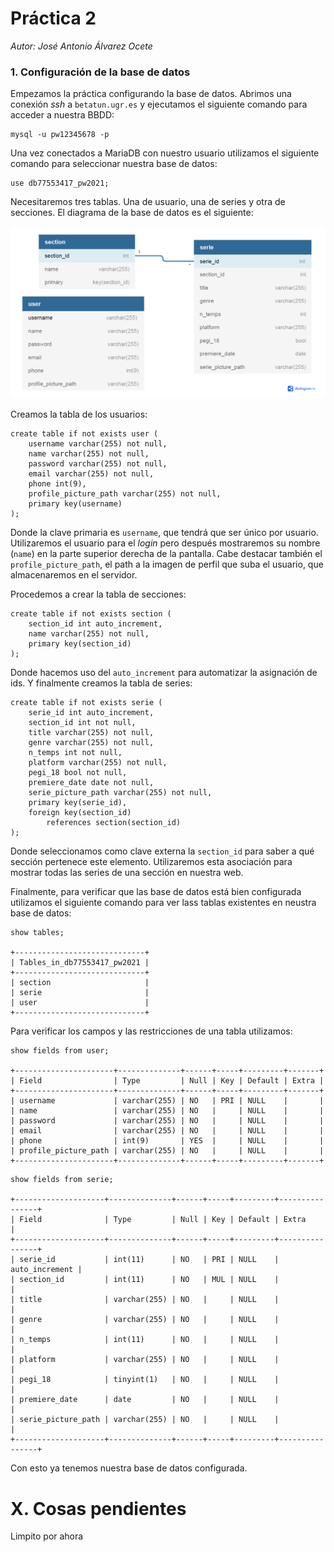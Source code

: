 # Práctica 2

*Autor: José Antonio Álvarez Ocete*

### 1. Configuración de la base de datos

Empezamos la práctica configurando la base de datos. Abrimos una conexión *ssh* a `betatun.ugr.es` y ejecutamos el siguiente comando para acceder a nuestra BBDD:

```
mysql -u pw12345678 -p
```

Una vez conectados a MariaDB con nuestro usuario utilizamos el siguiente comando para seleccionar nuestra base de datos:

```
use db77553417_pw2021;
```

Necesitaremos tres tablas. Una de usuario, una de series y otra de secciones. El diagrama de la base de datos es el siguiente:

![](db_diagram/diagram.png)

Creamos la tabla de los usuarios:

```
create table if not exists user (
    username varchar(255) not null,
    name varchar(255) not null,
    password varchar(255) not null,
    email varchar(255) not null,
    phone int(9),
    profile_picture_path varchar(255) not null,
    primary key(username)
);
```

Donde la clave primaria es `username`, que tendrá que ser único por usuario. Utilizaremos el usuario para el *login* pero después mostraremos su nombre (`name`) en la parte superior derecha de la pantalla. Cabe destacar también el `profile_picture_path`, el path a la imagen de perfil que suba el usuario, que almacenaremos en el servidor.

Procedemos a crear la tabla de secciones:

```
create table if not exists section (
    section_id int auto_increment,
    name varchar(255) not null,
    primary key(section_id)
);
```

Donde hacemos uso del `auto_increment` para automatizar la asignación de ids. Y finalmente creamos la tabla de series:

```
create table if not exists serie (
    serie_id int auto_increment,
    section_id int not null,
    title varchar(255) not null,
    genre varchar(255) not null,
    n_temps int not null,
    platform varchar(255) not null,
    pegi_18 bool not null,
    premiere_date date not null,
    serie_picture_path varchar(255) not null,
    primary key(serie_id),
    foreign key(section_id)
        references section(section_id)
);
```

Donde seleccionamos como clave externa la `section_id` para saber a qué sección pertenece este elemento. Utilizaremos esta asociación para mostrar todas las series de una sección en nuestra web.

Finalmente, para verificar que las base de datos está bien configurada utilizamos el siguiente comando para ver lass tablas existentes en neustra base de datos:

```
show tables;

+-----------------------------+
| Tables_in_db77553417_pw2021 |
+-----------------------------+
| section                     |
| serie                       |
| user                        |
+-----------------------------+
```

Para verificar los campos y las restricciones de una tabla utilizamos:

```
show fields from user;

+----------------------+--------------+------+-----+---------+-------+
| Field                | Type         | Null | Key | Default | Extra |
+----------------------+--------------+------+-----+---------+-------+
| username             | varchar(255) | NO   | PRI | NULL    |       |
| name                 | varchar(255) | NO   |     | NULL    |       |
| password             | varchar(255) | NO   |     | NULL    |       |
| email                | varchar(255) | NO   |     | NULL    |       |
| phone                | int(9)       | YES  |     | NULL    |       |
| profile_picture_path | varchar(255) | NO   |     | NULL    |       |
+----------------------+--------------+------+-----+---------+-------+
```

```
show fields from serie;

+--------------------+--------------+------+-----+---------+----------------+
| Field              | Type         | Null | Key | Default | Extra          |
+--------------------+--------------+------+-----+---------+----------------+
| serie_id           | int(11)      | NO   | PRI | NULL    | auto_increment |
| section_id         | int(11)      | NO   | MUL | NULL    |                |
| title              | varchar(255) | NO   |     | NULL    |                |
| genre              | varchar(255) | NO   |     | NULL    |                |
| n_temps            | int(11)      | NO   |     | NULL    |                |
| platform           | varchar(255) | NO   |     | NULL    |                |
| pegi_18            | tinyint(1)   | NO   |     | NULL    |                |
| premiere_date      | date         | NO   |     | NULL    |                |
| serie_picture_path | varchar(255) | NO   |     | NULL    |                |
+--------------------+--------------+------+-----+---------+----------------+
```

Con esto ya tenemos nuestra base de datos configurada.


# X. Cosas pendientes

Limpito por ahora
